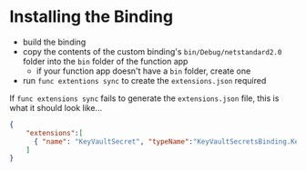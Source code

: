 # Installing the Binding

- build the binding
- copy the contents of the custom binding's `bin/Debug/netstandard2.0` folder  into the `bin` folder of the function app
  - if your function app doesn't have a `bin` folder, create one
- run `func extentions sync` to create the `extensions.json` required

If `func extensions sync` fails to generate the `extensions.json` file, this is what it should look like...

``` JSON
{
    "extensions":[
      { "name": "KeyVaultSecret", "typeName":"KeyVaultSecretsBinding.KeyVaultSecret, KeyVaultSecretsBinding, Version=1.0.0.0, Culture=neutral, PublicKeyToken=null"}
    ]
}
```
